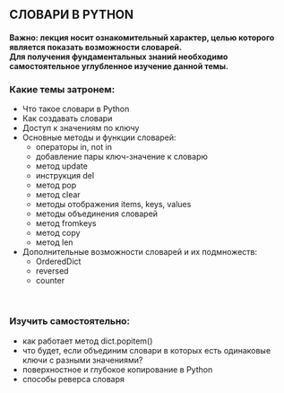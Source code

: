 <h2> СЛОВАРИ В PYTHON </h2>
<h4>Важно: лекция носит ознакомительный характер, целью которого является показать возможности словарей. <br> 
Для получения фундаментальных знаний необходимо самостоятельное углубленное изучение данной темы.</h4>


<h3> Какие темы затронем: </h3>

- Что такое словари в Python
- Как создавать словари
- Доступ к значениям по ключу
- Основные методы и функции словарей:
  - операторы in, not in
  - добавление пары ключ-значение к словарю
  - метод update
  - инструкция del
  - метод pop
  - метод clear
  - методы отображения items, keys, values
  - методы объединения словарей
  - метод fromkeys
  - метод copy
  - метод len
- Дополнительные возможности словарей и их подмножеств:
  - OrderedDict
  - reversed
  - counter


<br>

<h3>Изучить самостоятельно:</h3>

 - как работает метод dict.popitem()
 - что будет, если объединим словари в которых есть одинаковые ключи с разными значениями?
 - поверхностное и глубокое копирование в Python
 - способы реверса словаря
